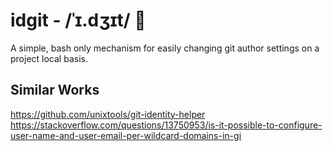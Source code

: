 # idgit - /ˈɪ.dʒɪt/ 📇

A simple, bash only mechanism for easily changing git author settings on a project local basis.


## Similar Works

https://github.com/unixtools/git-identity-helper
https://stackoverflow.com/questions/13750953/is-it-possible-to-configure-user-name-and-user-email-per-wildcard-domains-in-gi

